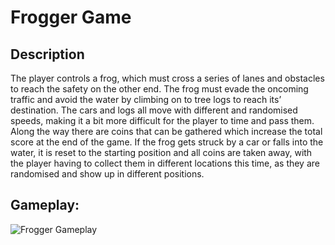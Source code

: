 # Frogger Game

## Description
The player controls a frog, which must cross a series of lanes and obstacles to reach the safety on the other end. The frog must evade the oncoming traffic and avoid the water by climbing on to tree logs to reach its’ destination. The cars and logs all move with different and randomised speeds, making it a bit more difficult for the player to time and pass them. Along the way there are coins that can be gathered which increase the total score at the end of the game. If the frog gets struck by a car or falls into the water, it is reset to the starting position and all coins are taken away, with the player having to collect them in different locations this time, as they are randomised and show up in different positions.

## Gameplay:
![Frogger Gameplay](https://github.com/RahulPatelme/FroggerGame-Processing/blob/f12f6ef3aa977b5de64fbd0173bd5dec897dce12/Frogger.gif)
